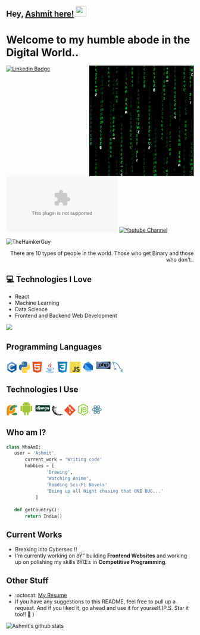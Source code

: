 ## Hey, [Ashmit here!](https://www.youtube.com/channel/)  <img src="https://media.giphy.com/media/hvRJCLFzcasrR4ia7z/giphy.gif" width="28px" height="28px">

<h1>Welcome to my humble abode in the Digital World..</h1> 

<img src = 'https://github.com/TheHamkerGuy/TheHamkerGuy/blob/6178475daf930a5d0c3666476ccab73e8dbdc7e5/images/matrix.gif' alt = 'Awesome Matrix Code' align='right'/>

[![Linkedin Badge](https://img.shields.io/badge/-Ashmit-blue?style=flat-square&logo=Linkedin&logoColor=white&link=https://www.linkedin.com/in/)](https://www.linkedin.com/in/) [![Gmail Badge](https://img.shields.io/badge/-TheHamkerGuy@gmail.com?style=flat-square&logo=Gmail&logoColor=white&link=mailto:TheHamkerGuy@gmail.com)](mailto:TheHamkerGuy@gmail.com) [![Youtube Channel](https://img.shields.io/badge/-Hamker%20Coder-c14438?style=flat-square&logo=Youtube&link=https://youtube.com/@hamkercoder?si=gXXXHtOdJIA_LwGo)](https://youtube.com/@hamkercoder?si=gXXXHtOdJIA_LwGo)
<p align="left"> <img src="https://komarev.com/ghpvc/?username=TheHamkerGuy" alt="TheHamkerGuy" /> </p>

<div style="text-align: right">There are 10 types of people in the world. Those who get Binary and those who don't.. </div>

## :computer: Technologies I Love
* React
* Machine Learning
* Data Science
* Frontend and Backend Web Development

<img src = "https://github-readme-stats.vercel.app/api/top-langs/?username=TheHamkerGuy&layout=compact">

## Programming Languages
<img src = 'https://github.com/TheHamkerGuy/TheHamkerGuy/blob/6178475daf930a5d0c3666476ccab73e8dbdc7e5/images/c-original.svg' width='30'/> <img src = 'https://github.com/TheHamkerGuy/TheHamkerGuy/blob/6178475daf930a5d0c3666476ccab73e8dbdc7e5/images/python2.png' height='30'/>  <img src = 'https://github.com/TheHamkerGuy/TheHamkerGuy/blob/6178475daf930a5d0c3666476ccab73e8dbdc7e5/images/html.svg' width='30'/> <img src='https://github.com/TheHamkerGuy/TheHamkerGuy/blob/6178475daf930a5d0c3666476ccab73e8dbdc7e5/images/java.svg' width='30'/> <img src = 'https://github.com/TheHamkerGuy/TheHamkerGuy/blob/6178475daf930a5d0c3666476ccab73e8dbdc7e5/images/css.svg' width='30'/> <img src = 'https://github.com/TheHamkerGuy/TheHamkerGuy/blob/6178475daf930a5d0c3666476ccab73e8dbdc7e5/images/js.svg' width='30'/> <img src = 'https://github.com/TheHamkerGuy/TheHamkerGuy/blob/6178475daf930a5d0c3666476ccab73e8dbdc7e5/images/dart.svg' width='33'/> <img src = 'https://github.com/TheHamkerGuy/TheHamkerGuy/blob/6178475daf930a5d0c3666476ccab73e8dbdc7e5/images/php.svg' width='40'/>
 <img src = 'https://github.com/TheHamkerGuy/TheHamkerGuy/blob/6178475daf930a5d0c3666476ccab73e8dbdc7e5/images/sql.svg' width='30'/> 
 
 ## Technologies I Use
 <img src = 'https://github.com/TheHamkerGuy/TheHamkerGuy/blob/9ad004148e3100440b42871fa1baa31b679794bb/images/pycharm.svg' width='30'/>  <img src = 'https://github.com/TheHamkerGuy/TheHamkerGuy/blob/9ad004148e3100440b42871fa1baa31b679794bb/images/android.svg' height='40'/>  <img src = 'https://github.com/TheHamkerGuy/TheHamkerGuy/blob/9ad004148e3100440b42871fa1baa31b679794bb/images/django.svg' height='40'/> <img src = 'https://github.com/TheHamkerGuy/TheHamkerGuy/blob/9ad004148e3100440b42871fa1baa31b679794bb/images/flask.png' width='30'/> <img src = 'https://github.com/TheHamkerGuy/TheHamkerGuy/blob/9ad004148e3100440b42871fa1baa31b679794bb/images/git.svg' width='30'/> <img src = 'https://github.com/TheHamkerGuy/TheHamkerGuy/blob/9ad004148e3100440b42871fa1baa31b679794bb/images/nodejs.svg' width='33'/> <img src = 'https://github.com/TheHamkerGuy/TheHamkerGuy/blob/9ad004148e3100440b42871fa1baa31b679794bb/images/react.svg' width='33'/>
 
 ## Who am I?
 ```python
 class WhoAmI:
 	user = 'Ashmit'
		current_work = 'Writing code'
		hobbies = [
				'Drawing',
				'Watching Anime',
				'Reading Sci-Fi Novels'
				'Being up all Night chasing that ONE BUG...'
			]
	
	def getCountry():
		return India()
 ```
 
## Current Works
 * Breaking into Cybersec !!
 * I'm currently working on ðŸ”­ building **Frontend Websites** and working up on polishing my skills ðŸŒ± in **Competitive Programming**.
 
## Other Stuff
  - :octocat: [My Resume]()
  - If you have any suggestions to this README, feel free to pull up a request. And if you liked it, go ahead and use it for yourself.(P.S. Star it too!! :grimacing: )

![Ashmit's github stats](https://github-readme-stats.vercel.app/api?username=TheHamkerGuy&show_icons=true&hide=[%22issues%22])

